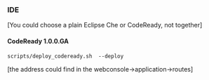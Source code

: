 ### IDE
[You could choose a plain Eclipse Che or CodeReady, not together]
#### CodeReady 1.0.0.GA
```console 
scripts/deploy_codeready.sh  --deploy
```

[the address could find in the webconsole->application->routes]

